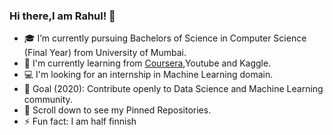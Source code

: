 ### Hi there,I am Rahul! 👋


- 🎓 I’m currently pursuing Bachelors of Science in Computer Science (Final Year) from University of Mumbai.
- 🌱 I'm currently learning from [Coursera](https://www.coursera.org/completed),Youtube and Kaggle.
- 💻 I'm looking for an internship in Machine Learning domain.
- 🎯 Goal (2020): Contribute openly to Data Science and Machine Learning community.
- 📌 Scroll down to see my Pinned Repositories.
- ⚡ Fun fact: I am half finnish

